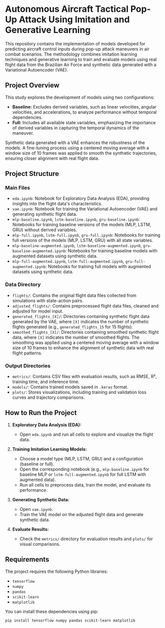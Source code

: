 # Autonomous Aircraft Tactical Pop-Up Attack Using Imitation and Generative Learning

This repository contains the implementation of models developed for predicting aircraft control inputs during pop-up attack maneuvers in air combat scenarios. The methodology combines imitation learning techniques and generative learning to train and evaluate models using real flight data from the Brazilian Air Force and synthetic data generated with a Variational Autoencoder (VAE).

## Project Overview

This study explores the development of models using two configurations:
- **Baseline:** Excludes derived variables, such as linear velocities, angular velocities, and accelerations, to analyze performance without temporal dependencies.
- **Full:** Includes all available state variables, emphasizing the importance of derived variables in capturing the temporal dynamics of the maneuver.

Synthetic data generated with a VAE enhances the robustness of the models. A fine-tuning process using a centered moving average with a window size of 10 frames was applied to smooth the synthetic trajectories, ensuring closer alignment with real flight data.

## Project Structure

### Main Files
- `eda.ipynb`: Notebook for Exploratory Data Analysis (EDA), providing insights into the flight data's characteristics.
- `vae.ipynb`: Notebook for training the Variational Autoencoder (VAE) and generating synthetic flight data.
- `mlp-baseline.ipynb`, `lstm-baseline.ipynb`, `gru-baseline.ipynb`: Notebooks for training baseline versions of the models (MLP, LSTM, GRU) without derived variables.
- `mlp-full.ipynb`, `lstm-full.ipynb`, `gru-full.ipynb`: Notebooks for training full versions of the models (MLP, LSTM, GRU) with all state variables.
- `mlp-baseline-augmented.ipynb`, `lstm-baseline-augmented.ipynb`, `gru-baseline-augmented.ipynb`: Notebooks for training baseline models with augmented datasets using synthetic data.
- `mlp-full-augmented.ipynb`, `lstm-full-augmented.ipynb`, `gru-full-augmented.ipynb`: Notebooks for training full models with augmented datasets using synthetic data.

### Data Directory
- `flights/`: Contains the original flight data files collected from simulations with state-action pairs.
- `adjusted_flights/`: Contains preprocessed flight data files, cleaned and adjusted for model input.
- `generated_flights_[X]/`: Directories containing synthetic flight data generated by the VAE, where `[X]` indicates the number of synthetic flights generated (e.g., `generated_flights_15` for 15 flights).
- `smoothed_flights_[X]/`: Directories containing smoothed synthetic flight data, where `[X]` indicates the number of smoothed flights. The smoothing was applied using a centered moving average with a window size of 10 frames to enhance the alignment of synthetic data with real flight patterns.

### Output Directories
- `metrics/`: Contains CSV files with evaluation results, such as RMSE, R², training time, and inference time.
- `models/`: Contains trained models saved in `.keras` format.
- `plots/`: Stores visualizations, including training and validation loss curves and trajectory comparisons.

## How to Run the Project

1. **Exploratory Data Analysis (EDA):**
   - Open `eda.ipynb` and run all cells to explore and visualize the flight data.

2. **Training Imitation Learning Models:**
   - Choose a model type (MLP, LSTM, GRU) and a configuration (baseline or full).
   - Open the corresponding notebook (e.g., `mlp-baseline.ipynb` for baseline MLP or `lstm-full-augmented.ipynb` for full LSTM with augmented data).
   - Run all cells to preprocess data, train the model, and evaluate its performance.

3. **Generating Synthetic Data:**
   - Open `vae.ipynb`.
   - Train the VAE model on the adjusted flight data and generate synthetic data.

4. **Evaluate Results:**
   - Check the `metrics/` directory for evaluation results and `plots/` for visual comparisons.

## Requirements

The project requires the following Python libraries:

- `tensorflow`
- `numpy`
- `pandas`
- `scikit-learn`
- `matplotlib`

You can install these dependencies using pip:

```bash
pip install tensorflow numpy pandas scikit-learn matplotlib
